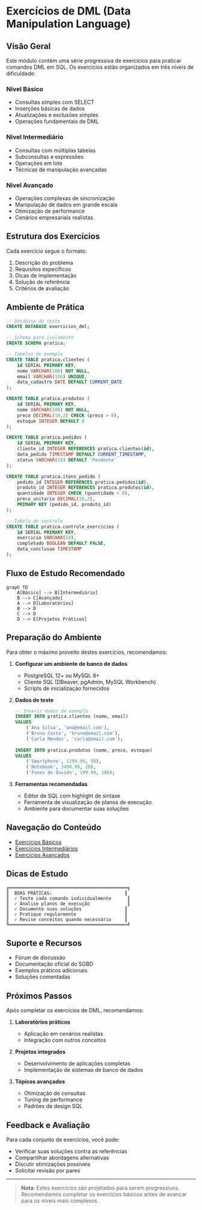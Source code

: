# Exercícios de DML (Data Manipulation Language)

## Visão Geral

Este módulo contém uma série progressiva de exercícios para praticar comandos DML em SQL. Os exercícios estão organizados em três níveis de dificuldade:

### Nível Básico
- Consultas simples com SELECT
- Inserções básicas de dados
- Atualizações e exclusões simples
- Operações fundamentais de DML

### Nível Intermediário
- Consultas com múltiplas tabelas
- Subconsultas e expressões
- Operações em lote
- Técnicas de manipulação avançadas

### Nível Avançado
- Operações complexas de sincronização
- Manipulação de dados em grande escala
- Otimização de performance
- Cenários empresariais realistas

## Estrutura dos Exercícios

Cada exercício segue o formato:
1. Descrição do problema
2. Requisitos específicos
3. Dicas de implementação
4. Solução de referência
5. Critérios de avaliação

## Ambiente de Prática

```sql
-- Database de teste
CREATE DATABASE exercicios_dml;

-- Schema para isolamento
CREATE SCHEMA pratica;

-- Tabelas de exemplo
CREATE TABLE pratica.clientes (
    id SERIAL PRIMARY KEY,
    nome VARCHAR(100) NOT NULL,
    email VARCHAR(100) UNIQUE,
    data_cadastro DATE DEFAULT CURRENT_DATE
);

CREATE TABLE pratica.produtos (
    id SERIAL PRIMARY KEY,
    nome VARCHAR(100) NOT NULL,
    preco DECIMAL(10,2) CHECK (preco > 0),
    estoque INTEGER DEFAULT 0
);

CREATE TABLE pratica.pedidos (
    id SERIAL PRIMARY KEY,
    cliente_id INTEGER REFERENCES pratica.clientes(id),
    data_pedido TIMESTAMP DEFAULT CURRENT_TIMESTAMP,
    status VARCHAR(20) DEFAULT 'Pendente'
);

CREATE TABLE pratica.itens_pedido (
    pedido_id INTEGER REFERENCES pratica.pedidos(id),
    produto_id INTEGER REFERENCES pratica.produtos(id),
    quantidade INTEGER CHECK (quantidade > 0),
    preco_unitario DECIMAL(10,2),
    PRIMARY KEY (pedido_id, produto_id)
);

-- Tabela de controle
CREATE TABLE pratica.controle_exercicios (
    id SERIAL PRIMARY KEY,
    exercicio VARCHAR(50),
    completado BOOLEAN DEFAULT FALSE,
    data_conclusao TIMESTAMP
);
```

## Fluxo de Estudo Recomendado

```mermaid
graph TD
    A[Básico] --> B[Intermediário]
    B --> C[Avançado]
    A --> D[Laboratórios]
    B --> D
    C --> D
    D --> E[Projetos Práticos]
```

## Preparação do Ambiente

Para obter o máximo proveito destes exercícios, recomendamos:

1. **Configurar um ambiente de banco de dados**
   - PostgreSQL 12+ ou MySQL 8+
   - Cliente SQL (DBeaver, pgAdmin, MySQL Workbench)
   - Scripts de inicialização fornecidos

2. **Dados de teste**
   ```sql
   -- Inserir dados de exemplo
   INSERT INTO pratica.clientes (nome, email)
   VALUES 
       ('Ana Silva', 'ana@email.com'),
       ('Bruno Costa', 'bruno@email.com'),
       ('Carla Mendes', 'carla@email.com');
       
   INSERT INTO pratica.produtos (nome, preco, estoque)
   VALUES
       ('Smartphone', 1299.99, 50),
       ('Notebook', 3499.99, 20),
       ('Fones de Ouvido', 199.99, 100);
   ```

3. **Ferramentas recomendadas**
   - Editor de SQL com highlight de sintaxe
   - Ferramenta de visualização de planos de execução
   - Ambiente para documentar suas soluções

## Navegação do Conteúdo

- [Exercícios Básicos](basic-dml-exercises.md)
- [Exercícios Intermediários](intermediate-dml-exercises.md)
- [Exercícios Avançados](advanced-dml-exercises.md)

## Dicas de Estudo

```ascii
╔════════════════════════════════════════════╗
║  BOAS PRÁTICAS:                           ║
║  ✓ Teste cada comando individualmente      ║
║  ✓ Analise planos de execução              ║
║  ✓ Documente suas soluções                ║
║  ✓ Pratique regularmente                  ║
║  ✓ Revise conceitos quando necessário     ║
╚════════════════════════════════════════════╝
```

## Suporte e Recursos

- Fórum de discussão
- Documentação oficial do SGBD
- Exemplos práticos adicionais
- Soluções comentadas

## Próximos Passos

Após completar os exercícios de DML, recomendamos:

1. **Laboratórios práticos**
   - Aplicação em cenários realistas
   - Integração com outros conceitos

2. **Projetos integrados**
   - Desenvolvimento de aplicações completas
   - Implementação de sistemas de banco de dados

3. **Tópicos avançados**
   - Otimização de consultas
   - Tuning de performance
   - Padrões de design SQL

## Feedback e Avaliação

Para cada conjunto de exercícios, você pode:
- Verificar suas soluções contra as referências
- Compartilhar abordagens alternativas
- Discutir otimizações possíveis
- Solicitar revisão por pares

---

> **Nota**: Estes exercícios são projetados para serem progressivos. Recomendamos completar os exercícios básicos antes de avançar para os níveis mais complexos.